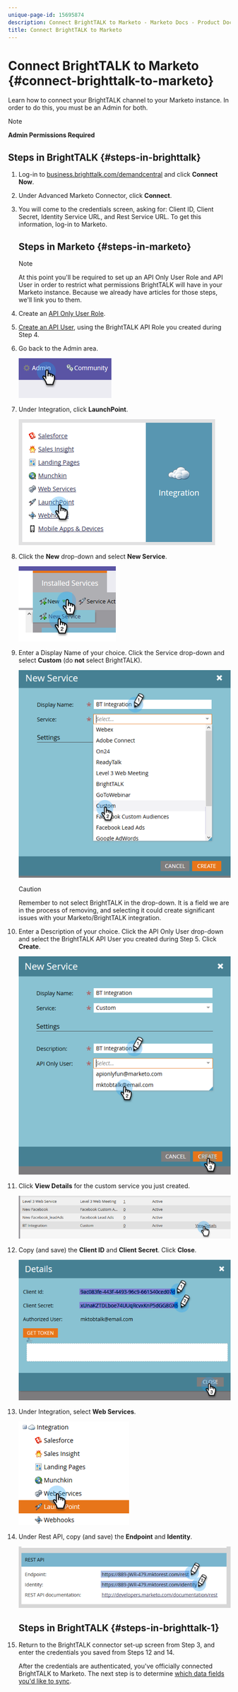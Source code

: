 ```yaml
---
unique-page-id: 15695874
description: Connect BrightTALK to Marketo - Marketo Docs - Product Documentation
title: Connect BrightTALK to Marketo
---
```


# Connect BrightTALK to Marketo {#connect-brighttalk-to-marketo}

Learn how to connect your BrightTALK channel to your Marketo instance. In order to do this, you must be an Admin for both.

>[!NOTE]
>
>**Admin Permissions Required**

## Steps in BrightTALK {#steps-in-brighttalk}

1. Log-in to [business.brighttalk.com/demandcentral](http://business.brighttalk.com/demandcentral/login) and click **Connect Now**.
1. Under Advanced Marketo Connector, click **Connect**.
1. You will come to the credentials screen, asking for: Client ID, Client Secret, Identity Service URL, and Rest Service URL. To get this information, log-in to Marketo.

   ## Steps in Marketo {#steps-in-marketo}

   >[!NOTE]
   >
   >At this point you'll be required to set up an API Only User Role and API User in order to restrict what permissions BrightTALK will have in your Marketo instance. Because we already have articles for those steps, we'll link you to them.

1. Create an [API Only User Role](http://docs.marketo.com/x/iwMk).
1. [Create an API User](http://docs.marketo.com/x/jwMk), using the BrightTALK API Role you created during Step 4.
1. Go back to the Admin area.

   ![](assets/one.png)

1. Under Integration, click **LaunchPoint**.

   ![](assets/two.png)

1. Click the **New** drop-down and select **New Service**.

   ![](assets/three.png)

1. Enter a Display Name of your choice. Click the Service drop-down and select **Custom** (do **not** select BrightTALK).

   ![](assets/four.png)

   >[!CAUTION]
   >
   >Remember to not select BrightTALK in the drop-down. It is a field we are in the process of removing, and selecting it could create significant issues with your Marketo/BrightTALK integration.

1. Enter a Description of your choice. Click the API Only User drop-down and select the BrightTALK API User you created during Step 5. Click **Create**.

   ![](assets/five.png)

1. Click **View Details** for the custom service you just created.

   ![](assets/six.png)

1. Copy (and save) the **Client ID** and **Client Secret**. Click **Close**.

   ![](assets/eight-1.png)

1. Under Integration, select **Web Services**.

   ![](assets/nine-1.png)

1. Under Rest API, copy (and save) the **Endpoint** and **Identity**.

   ![](assets/ten.png)

   ## Steps in BrightTALK {#steps-in-brighttalk-1}

1. Return to the BrightTALK connector set-up screen from Step 3, and enter the credentials you saved from Steps 12 and 14.

   After the credentials are authenticated, you've officially connected BrightTALK to Marketo. The next step is to determine [which data fields you'd like to sync](http://support.brighttalk.com/hc/en-us/articles/115005131274-BrightTALK-Connector-for-Marketo-Choose-the-Fields-to-Sync).


